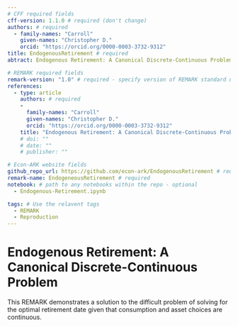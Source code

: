 ```yaml
---
# CFF required fields
cff-version: 1.1.0 # required (don't change)
authors: # required
  - family-names: "Carroll"
    given-names: "Christopher D."
    orcid: "https://orcid.org/0000-0003-3732-9312"
title: EndogenousRetirement # required
abtract: Endogenous Retirement: A Canonical Discrete-Continuous Problem. This REMARK demonstrates a solution to the difficult problem of solving for the optimal retirement date given that consumption and asset choices are continuous.

# REMARK required fields
remark-version: "1.0" # required - specify version of REMARK standard used
references:
  - type: article
    authors: # required
    -
      family-names: "Carroll"
      given-names: "Christopher D."
      orcid: "https://orcid.org/0000-0003-3732-9312"
    title: "Endogenous Retirement: A Canonical Discrete-Continuous Problem" # required
    # doi: ""
    # date: ""
    # publisher: ""

# Econ-ARK website fields
github_repo_url: https://github.com/econ-ark/EndogenousRetirement # required
remark-name: EndogeneousRetirement # required
notebook: # path to any notebooks within the repo - optional
  - Endogenous-Retirement.ipynb

tags: # Use the relavent tags
  - REMARK
  - Reproduction
---
```


# Endogenous Retirement: A Canonical Discrete-Continuous Problem

This REMARK demonstrates a solution to the difficult problem of solving for the optimal retirement date given that consumption and asset choices are continuous.
